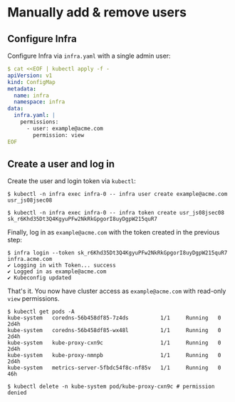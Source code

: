 # Manually add & remove users

## Configure Infra

Configure Infra via `infra.yaml` with a single admin user:

```yaml
$ cat <<EOF | kubectl apply -f -
apiVersion: v1
kind: ConfigMap
metadata:
  name: infra
  namespace: infra
data:
  infra.yaml: |
    permissions:
      - user: example@acme.com
        permission: view
EOF
```

## Create a user and log in

Create the user and login token via `kubectl`:

```
$ kubectl -n infra exec infra-0 -- infra user create example@acme.com
usr_js08jsec08

$ kubectl -n infra exec infra-0 -- infra token create usr_js08jsec08
sk_r6Khd35Dt3Q4KgyuPFw2NkRkGpgorI8uyDgpW215quR7
```

Finally, log in as `example@acme.com` with the token created in the previous step:

```
$ infra login --token sk_r6Khd35Dt3Q4KgyuPFw2NkRkGpgorI8uyDgpW215quR7 infra.acme.com
✔ Logging in with Token... success
✔ Logged in as example@acme.com
✔ Kubeconfig updated
```

That's it. You now have cluster access as `example@acme.com` with read-only `view` permissions.

```
$ kubectl get pods -A
kube-system   coredns-56b458df85-7z4ds          1/1     Running   0          2d4h
kube-system   coredns-56b458df85-wx48l          1/1     Running   0          2d4h
kube-system   kube-proxy-cxn9c                  1/1     Running   0          2d4h
kube-system   kube-proxy-nmnpb                  1/1     Running   0          2d4h
kube-system   metrics-server-5fbdc54f8c-nf85v   1/1     Running   0          46h

$ kubectl delete -n kube-system pod/kube-proxy-cxn9c # permission denied
```